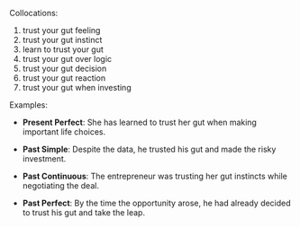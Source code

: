 Collocations:

1. trust your gut feeling
2. trust your gut instinct
3. learn to trust your gut
4. trust your gut over logic
5. trust your gut decision
6. trust your gut reaction
7. trust your gut when investing

Examples:

- **Present Perfect**: She has learned to trust her gut when making important life choices.

- **Past Simple**: Despite the data, he trusted his gut and made the risky investment.

- **Past Continuous**: The entrepreneur was trusting her gut instincts while negotiating the deal.

- **Past Perfect**: By the time the opportunity arose, he had already decided to trust his gut and take the leap.